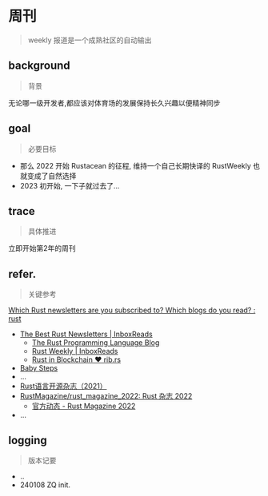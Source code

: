 # 周刊
> weekly 报道是一个成熟社区的自动输出

## background
> 背景

无论哪一级开发者,都应该对体育场的发展保持长久兴趣以便精神同步

## goal
> 必要目标

- 那么 2022 开始 Rustacean 的征程, 维持一个自己长期快译的 RustWeekly 也就变成了自然选择
- 2023 初开始, 一下子就过去了...


## trace
> 具体推进

立即开始第2年的周刊

## refer.
> 关键参考

[Which Rust newsletters are you subscribed to? Which blogs do you read? : rust](https://www.reddit.com/r/rust/comments/wxdm26/which_rust_newsletters_are_you_subscribed_to/)


- [The Best Rust Newsletters \| InboxReads](https://inboxreads.co/best-rust-newsletters)
    - [The Rust Programming Language Blog](https://blog.rust-lang.org/)
    - [Rust Weekly \| InboxReads](https://inboxreads.co/n/weekly-rust-digest)
    - [Rust in Blockchain ❤ rib\.rs](https://rustinblockchain.org/)
- [Baby Steps](https://smallcultfollowing.com/babysteps/)
- ...
- [Rust语言开源杂志（2021）](https://rustmagazine.github.io/rust_magazine_2021/chapter_12/toc.html)
- [RustMagazine/rust_magazine_2022: Rust 杂志 2022](https://github.com/RustMagazine/rust_magazine_2022)
    - [官方动态 - Rust Magazine 2022](https://rustmagazine.github.io/rust_magazine_2022/Q1/lang.html#rust-%E8%AF%AD%E8%A8%80%E5%9B%A2%E9%98%9F-2024-roadmap-%E5%8F%91%E5%B8%83)
- ...



## logging
> 版本记要

- ..
- 240108 ZQ init.